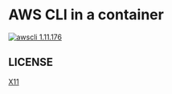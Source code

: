# AWS CLI in a container

[![awscli 1.11.176](https://img.shields.io/badge/awscli-1.11.176-green.svg)](https://github.com/aws/aws-cli/releases/tag/1.11.176)

## LICENSE
[X11](LICENSE)
